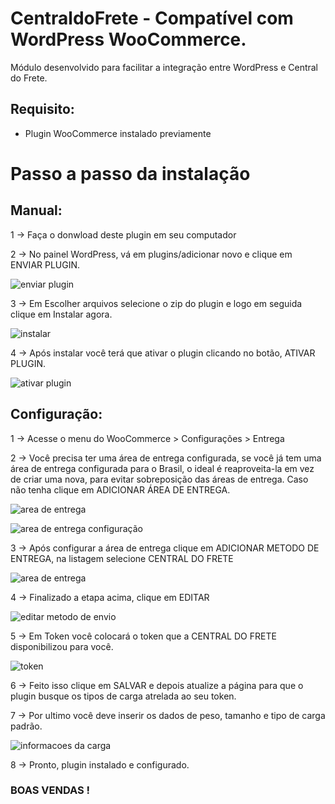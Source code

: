 # CentraldoFrete - Compatível com WordPress WooCommerce.

Módulo desenvolvido para facilitar a integração entre WordPress e Central do Frete.

## Requisito:

* Plugin WooCommerce instalado previamente

# Passo a passo da instalação

## Manual:

1 -> Faça o donwload deste plugin em seu computador

2 -> No painel WordPress, vá em plugins/adicionar novo e clique em ENVIAR PLUGIN.

![enviar plugin](https://github.com/central-do-frete/CentraldoFrete-WooCommerce/blob/main/images/passo_1.jpg)

3 -> Em Escolher arquivos selecione o zip do plugin e logo em seguida clique em Instalar agora.

![instalar](https://github.com/central-do-frete/CentraldoFrete-WooCommerce/blob/main/images/passo_2.jpg)

4 -> Após instalar você terá que ativar o plugin clicando no botão, ATIVAR PLUGIN.

![ativar plugin](https://github.com/central-do-frete/CentraldoFrete-WooCommerce/blob/main/images/passo_3.jpg)

## Configuração:

1 -> Acesse o menu do WooCommerce > Configurações > Entrega

2 -> Você precisa ter uma área de entrega configurada, se você já tem uma área de entrega configurada para o Brasil, o ideal é reaproveita-la em vez de criar uma nova, para evitar sobreposição das áreas de entrega. Caso não tenha clique em ADICIONAR ÁREA DE ENTREGA.

![area de entrega](https://github.com/central-do-frete/CentraldoFrete-WooCommerce/blob/main/images/passo_4.jpg)

![area de entrega configuração](https://github.com/central-do-frete/CentraldoFrete-WooCommerce/blob/main/images/passo_5.jpg)

3 -> Após configurar a área de entrega clique em ADICIONAR METODO DE ENTREGA, na listagem selecione CENTRAL DO FRETE

![area de entrega](https://github.com/central-do-frete/CentraldoFrete-WooCommerce/blob/main/images/passo_6.jpg)

4 -> Finalizado a etapa acima, clique em EDITAR

![editar metodo de envio](https://github.com/central-do-frete/CentraldoFrete-WooCommerce/blob/main/images/passo_7.jpg)

5 -> Em Token você colocará o token que a CENTRAL DO FRETE disponibilizou para você.

![token](https://github.com/central-do-frete/CentraldoFrete-WooCommerce/blob/main/images/passo_8.jpg)

6 -> Feito isso clique em SALVAR e depois atualize a página para que o plugin busque os tipos de carga atrelada ao seu token.

7 -> Por ultimo você deve inserir os dados de peso, tamanho e tipo de carga padrão.

![informacoes da carga](https://github.com/central-do-frete/CentraldoFrete-WooCommerce/blob/main/images/passo_9.jpg)

8 -> Pronto, plugin instalado e configurado.

### BOAS VENDAS !
